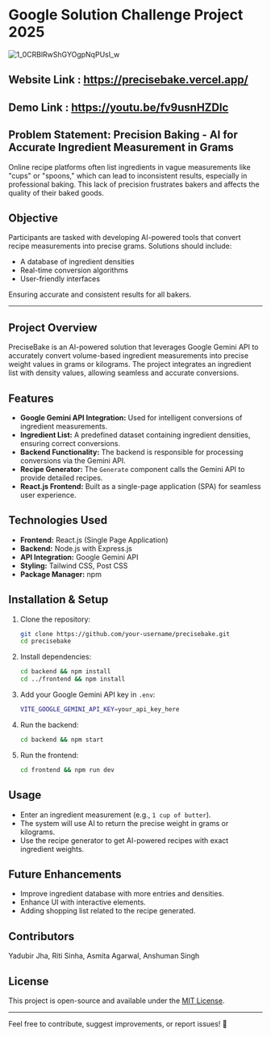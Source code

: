 Google Solution Challenge Project 2025
================================
![1_0CRBlRwShGYOgpNqPUsI_w](https://github.com/user-attachments/assets/75fe64fa-d73b-402b-86f6-864f3b2d33f7)
## Website Link : https://precisebake.vercel.app/
## Demo Link : https://youtu.be/fv9usnHZDlc
## Problem Statement: Precision Baking - AI for Accurate Ingredient Measurement in Grams

Online recipe platforms often list ingredients in vague measurements like "cups" or "spoons," which can lead to inconsistent results, especially in professional baking. This lack of precision frustrates bakers and affects the quality of their baked goods.

Objective
---------
Participants are tasked with developing AI-powered tools that convert recipe measurements into precise grams. Solutions should include:

- A database of ingredient densities
- Real-time conversion algorithms
- User-friendly interfaces

Ensuring accurate and consistent results for all bakers.

---

Project Overview
----------------
PreciseBake is an AI-powered solution that leverages Google Gemini API to accurately convert volume-based ingredient measurements into precise weight values in grams or kilograms. The project integrates an ingredient list with density values, allowing seamless and accurate conversions.

Features
--------
- **Google Gemini API Integration:** Used for intelligent conversions of ingredient measurements.
- **Ingredient List:** A predefined dataset containing ingredient densities, ensuring correct conversions.
- **Backend Functionality:** The backend is responsible for processing conversions via the Gemini API.
- **Recipe Generator:** The `Generate` component calls the Gemini API to provide detailed recipes.
- **React.js Frontend:** Built as a single-page application (SPA) for seamless user experience.

Technologies Used
-----------------
- **Frontend:** React.js (Single Page Application)
- **Backend:** Node.js with Express.js
- **API Integration:** Google Gemini API
- **Styling:** Tailwind CSS, Post CSS
- **Package Manager:** npm

Installation & Setup
--------------------
1. Clone the repository:
   ```sh
   git clone https://github.com/your-username/precisebake.git
   cd precisebake
   ```
2. Install dependencies:
   ```sh
   cd backend && npm install
   cd ../frontend && npm install
   ```
3. Add your Google Gemini API key in `.env`:
   ```sh
   VITE_GOOGLE_GEMINI_API_KEY=your_api_key_here
   ```
4. Run the backend:
   ```sh
   cd backend && npm start
   ```
5. Run the frontend:
   ```sh
   cd frontend && npm run dev
   ```

Usage
-----
- Enter an ingredient measurement (e.g., `1 cup of butter`).
- The system will use AI to return the precise weight in grams or kilograms.
- Use the recipe generator to get AI-powered recipes with exact ingredient weights.

Future Enhancements
-------------------
- Improve ingredient database with more entries and densities.
- Enhance UI with interactive elements.
- Adding shopping list related to the recipe generated.

Contributors
------------
Yadubir Jha, Riti Sinha, Asmita Agarwal, Anshuman Singh


License
-------
This project is open-source and available under the [MIT License](LICENSE).

---

Feel free to contribute, suggest improvements, or report issues! 🚀

